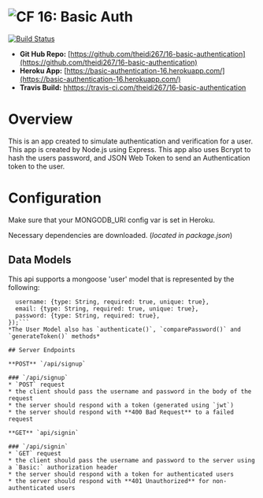 ![CF](https://camo.githubusercontent.com/70edab54bba80edb7493cad3135e9606781cbb6b/687474703a2f2f692e696d6775722e636f6d2f377635415363382e706e67) 16: Basic Auth
===

[![Build Status](https://travis-ci.com/theidi267/16-basic-authentication.svg?branch=master)](https://travis-ci.com/theidi267/16-basic-authentication)

* **Git Hub Repo:** [https://github.com/theidi267/16-basic-authentication](https://github.com/theidi267/16-basic-authentication)
* **Heroku App:** [https://basic-authentication-16.herokuapp.com/](https://basic-authentication-16.herokuapp.com/)
* **Travis Build:** [hhttps://travis-ci.com/theidi267/16-basic-authentication](https://travis-ci.com/theidi267/16-basic-authentication)

# Overview
This is an app created to simulate authentication and verification for a user. This app is created by Node.js using Express. This app also uses Bcrypt to hash the users password, and JSON Web Token to send an Authentication token to the user.

# Configuration

Make sure that your MONGODB_URI config var is set in Heroku.

Necessary dependencies are downloaded. (*located in package.json*)

## Data Models

This api supports a mongoose 'user' model that is represented by the following:
```const userSchema = new mongoose.Schema({
  username: {type: String, required: true, unique: true},
  email: {type: String, required: true, unique: true},
  password: {type: String, required: true},
});```
*The User Model also has `authenticate()`, `comparePassword()` and `generateToken()` methods*

## Server Endpoints

**POST** `/api/signup`

### `/api/signup`
* `POST` request
* the client should pass the username and password in the body of the request
* the server should respond with a token (generated using `jwt`)
* the server should respond with **400 Bad Request** to a failed request

**GET** `api/signin`

### `/api/signin`
* `GET` request
* the client should pass the username and password to the server using a `Basic:` authorization header
* the server should respond with a token for authenticated users
* the server should respond with **401 Unauthorized** for non-authenticated users